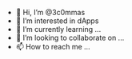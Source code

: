 - 👋 Hi, I’m @3c0mmas   
- 👀 I’m interested in dApps   
- 🌱 I’m currently learning ...  
- 💞️ I’m looking to collaborate on ...   
- 📫 How to reach me ...  

<!---
3c0mmas/3c0mmas is a ✨ special ✨ repository because its `README.md` (this file) appears on your GitHub profile.
You can click the Preview link to take a look at your changes.
--->
